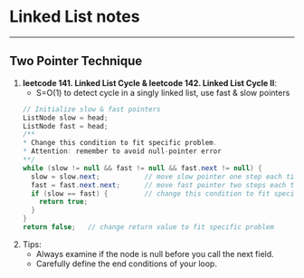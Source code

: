 # Linked List notes
---
## Two Pointer Technique
1. **leetcode 141. Linked List Cycle & leetcode 142. Linked List Cycle II**:
   - S=O(1) to detect cycle in a singly linked list, use fast & slow pointers
    ```java
    // Initialize slow & fast pointers
    ListNode slow = head;
    ListNode fast = head;
    /**
    * Change this condition to fit specific problem.
    * Attention: remember to avoid null-pointer error
    **/
    while (slow != null && fast != null && fast.next != null) {
      slow = slow.next;           // move slow pointer one step each time
      fast = fast.next.next;      // move fast pointer two steps each time
      if (slow == fast) {         // change this condition to fit specific problem
        return true;
      }
    }
    return false;   // change return value to fit specific problem
    ```
2. Tips:
   - Always examine if the node is null before you call the next field.
   - Carefully define the end conditions of your loop.
